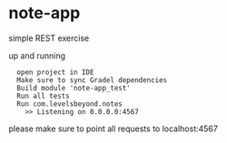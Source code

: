 # note-app
simple REST exercise

up and running

```
  open project in IDE
  Make sure to sync Gradel dependencies
  Build module 'note-app_test'
  Run all tests
  Run com.levelsbeyond.notes
    >> Listening on 0.0.0.0:4567
```
please make sure to point all requests to localhost:4567
